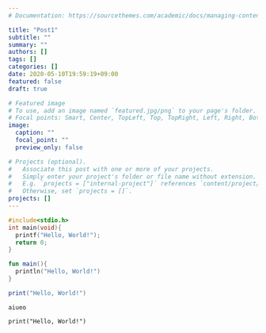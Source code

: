 ```yaml
---
# Documentation: https://sourcethemes.com/academic/docs/managing-content/

title: "Post1"
subtitle: ""
summary: ""
authors: []
tags: []
categories: []
date: 2020-05-10T19:59:19+09:00
featured: false
draft: true

# Featured image
# To use, add an image named `featured.jpg/png` to your page's folder.
# Focal points: Smart, Center, TopLeft, Top, TopRight, Left, Right, BottomLeft, Bottom, BottomRight.
image:
  caption: ""
  focal_point: ""
  preview_only: false

# Projects (optional).
#   Associate this post with one or more of your projects.
#   Simply enter your project's folder or file name without extension.
#   E.g. `projects = ["internal-project"]` references `content/project/deep-learning/index.md`.
#   Otherwise, set `projects = []`.
projects: []
---
```

```c:helloworld.c
#include<stdio.h>
int main(void){
  printf("Hello, World!");
  return 0;
}
```
```kt:test.kt
fun main(){
  println("Hello, World!")
}
```
```lua:test.lua
print("Hello, World!")
```

`aiueo`

```
print("Hello, World!")
```
